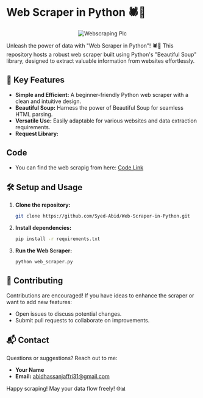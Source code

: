# Web Scraper in Python 🕷️🐍

<div align="center">
  <img src="https://blog-images.webscraper.io/images/RDUD7eLl4kzTSwESZiycUJmExDT27lMHiyfdcciK.png" alt="Webscraping Pic">
</div>

Unleash the power of data with "Web Scraper in Python"! 🕷️🐍 This repository hosts a robust web scraper built using Python's "Beautiful Soup" library, designed to extract valuable information from websites effortlessly.

## 🚀 Key Features

- **Simple and Efficient:** A beginner-friendly Python web scraper with a clean and intuitive design.
- **Beautiful Soup:** Harness the power of Beautiful Soup for seamless HTML parsing.
- **Versatile Use:** Easily adaptable for various websites and data extraction requirements.
- **Request Library:** 

## Code
- You can find the web scrapig from here:
  [Code Link](https://github.com/Syed-Abid/Web-Scraper-in-Python/blob/main/main.py)
## 🛠️ Setup and Usage

1. **Clone the repository:**
    ```bash
    git clone https://github.com/Syed-Abid/Web-Scraper-in-Python.git
    ```

2. **Install dependencies:**
    ```bash
    pip install -r requirements.txt
    ```

3. **Run the Web Scraper:**
    ```bash
    python web_scraper.py
    ```

## 🤝 Contributing

Contributions are encouraged! If you have ideas to enhance the scraper or want to add new features:

- Open issues to discuss potential changes.
- Submit pull requests to collaborate on improvements.

## 📬 Contact

Questions or suggestions? Reach out to me:

- **Your Name**
- **Email:** [abidhassanjaffri31@gmail.com](mailto:abidhassanjaffri31@gmail.com)

Happy scraping! May your data flow freely! 🌐📊
